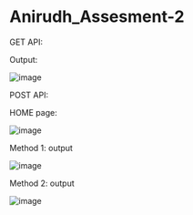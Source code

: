 # Anirudh_Assesment-2


GET API:


Output:

![image](https://user-images.githubusercontent.com/113012613/192130083-fea7628e-4739-4620-baef-e8ccb278ae47.png)



POST API: 

HOME page: 

![image](https://user-images.githubusercontent.com/113012613/192130129-edb5a867-bd85-4dd0-b680-27f3133a4de7.png)


Method 1: output

![image](https://user-images.githubusercontent.com/113012613/192130057-c3bca0f1-f060-4aa6-a60a-aa556681c122.png)


Method 2: output


![image](https://user-images.githubusercontent.com/113012613/192130031-84208a2c-5c09-40fc-ab68-cafe2867df1c.png)



